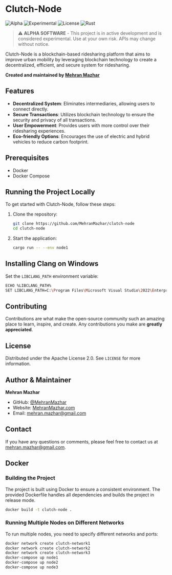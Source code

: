 # Clutch-Node

![Alpha](https://img.shields.io/badge/status-alpha-orange.svg)
![Experimental](https://img.shields.io/badge/stage-experimental-red.svg)
![License](https://img.shields.io/badge/license-Apache%202.0-blue.svg)
![Rust](https://img.shields.io/badge/rust-1.70+-orange.svg)

> ⚠️ **ALPHA SOFTWARE** - This project is in active development and is considered experimental. Use at your own risk. APIs may change without notice.

Clutch-Node is a blockchain-based ridesharing platform that aims to improve urban mobility by leveraging blockchain technology to create a decentralized, efficient, and secure system for ridesharing.

**Created and maintained by [Mehran Mazhar](https://github.com/MehranMazhar)**

## Features
- **Decentralized System**: Eliminates intermediaries, allowing users to connect directly.
- **Secure Transactions**: Utilizes blockchain technology to ensure the security and privacy of all transactions.
- **User Empowerment**: Provides users with more control over their ridesharing experiences.
- **Eco-friendly Options**: Encourages the use of electric and hybrid vehicles to reduce carbon footprint.

## Prerequisites
- Docker
- Docker Compose

## Running the Project Locally

To get started with Clutch-Node, follow these steps:

1. Clone the repository:
    ```bash
    git clone https://github.com/MehranMazhar/clutch-node
    cd clutch-node
    ```

2. Start the application:
    ```bash
    cargo run -- --env node1
    ```

## Installing Clang on Windows
Set the `LIBCLANG_PATH` environment variable:
```bash
ECHO %LIBCLANG_PATH%
SET LIBCLANG_PATH=C:\Program Files\Microsoft Visual Studio\2022\Enterprise\VC\Tools\Llvm\x64\bin
```

## Contributing
Contributions are what make the open-source community such an amazing place to learn, inspire, and create. Any contributions you make are **greatly appreciated**.

## License
Distributed under the Apache License 2.0. See `LICENSE` for more information.

## Author & Maintainer

**Mehran Mazhar**
- GitHub: [@MehranMazhar](https://github.com/MehranMazhar)
- Website: [MehranMazhar.com](https://MehranMazhar.com)
- Email: mehran.mazhar@gmail.com

## Contact
If you have any questions or comments, please feel free to contact us at mehran.mazhar@gmail.com.

## Docker

### Building the Project
The project is built using Docker to ensure a consistent environment. The provided Dockerfile handles all dependencies and builds the project in release mode.

```bash
docker build -t clutch-node .
```

### Running Multiple Nodes on Different Networks
To run multiple nodes, you need to specify different networks and ports:

```bash
docker network create clutch-network1
docker network create clutch-network2
docker network create clutch-network3
docker-compose up node1
docker-compose up node2
docker-compose up node3
```
